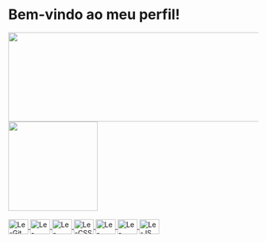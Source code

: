 <h1>Bem-vindo ao meu perfil!</h1> 

<div>
  <a href="https://github.com/lethicialacerda">
  <img height=180cm width=550cm src="https://github-readme-stats.vercel.app/api?username=lethicialacerda&hide=prs,issues,contribs,stars&theme=date_night#gh-light-mode-only&icons=true" />
  <img height=180cm src="https://github-readme-stats.vercel.app/api/top-langs/?username=lethicialacerda&layout=compact&theme=date_night#gh-light-mode-only" />
</div>



<div  style="display: inline_block"><br>
<img align="center" Alt="Le-Git" height="30" width="40" src="https://cdn.jsdelivr.net/gh/devicons/devicon/icons/git/git-original.svg" />
<img align="center" Alt="Le-Figma" height="30" width="40" src="https://cdn.jsdelivr.net/gh/devicons/devicon/icons/figma/figma-original.svg" />  
<img align="center" Alt="Le-HTML" height="30" width="40" src="https://cdn.jsdelivr.net/gh/devicons/devicon/icons/html5/html5-original.svg" />
<img align="center" Alt="Le-CSS" height="30" width="40" src="https://cdn.jsdelivr.net/gh/devicons/devicon/icons/css3/css3-original.svg" />
<img align="center" Alt="Le-Java" height="30" width="40" src="https://cdn.jsdelivr.net/gh/devicons/devicon/icons/java/java-original.svg" />
<img align="center" Alt="Le-Python" height="30" width="40" src="https://cdn.jsdelivr.net/gh/devicons/devicon/icons/python/python-original.svg" />
<img align="center" Alt="Le-JS" height="30" width="40" src="https://cdn.jsdelivr.net/gh/devicons/devicon/icons/javascript/javascript-plain.svg" />
</div>
  
